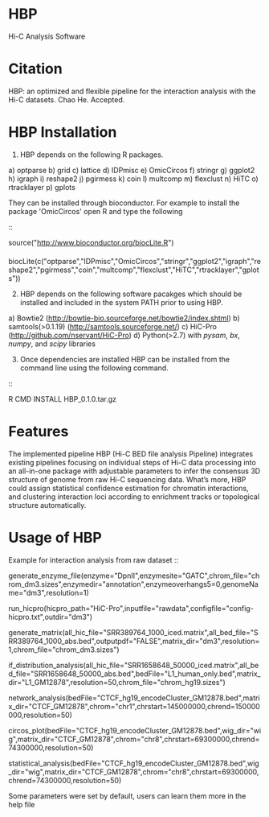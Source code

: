 HBP
=====

Hi-C Analysis Software


Citation
========

HBP: an optimized and flexible pipeline for the interaction analysis with the Hi-C datasets.
Chao He.  Accepted. 


HBP Installation
==================

1. HBP depends on the following R packages.

 a) optparse
 b) grid
 c) lattice
 d) IDPmisc
 e) OmicCircos
 f) stringr
 g) ggplot2
 h) igraph
 i) reshape2
 j) pgirmess
 k) coin
 l) multcomp
 m) flexclust
 n) HiTC
 o) rtracklayer
 p) gplots


They can be installed through bioconductor. For example to install the package 'OmicCircos' open R and type the following

::

  source("http://www.bioconductor.org/biocLite.R")
　biocLite(c("optparse","IDPmisc","OmicCircos","stringr","ggplot2","igraph","reshape2","pgirmess","coin","multcomp","flexclust","HiTC","rtracklayer","gplots"))


2. HBP depends on the following software pacakges which should be installed and included in the system PATH prior to using HBP.

 a) Bowtie2     (http://bowtie-bio.sourceforge.net/bowtie2/index.shtml)
 b) samtools(>0.1.19)   (http://samtools.sourceforge.net/)
 c) HiC-Pro     (http://github.com/nservant/HiC-Pro)
 d) Python(>2.7) with *pysam*, *bx*, *numpy*, and *scipy* libraries

3. Once dependencies are installed HBP can be installed from the command line using the following command.

::

  R CMD INSTALL HBP_0.1.0.tar.gz

Features
========

The implemented pipeline HBP (Hi-C BED file analysis Pipeline) integrates existing pipelines focusing on individual steps of Hi-C data processing into an all-in-one package with adjustable parameters to infer the consensus 3D structure of genome from raw Hi-C sequencing data. What’s more, HBP could assign statistical confidence estimation for chromatin interactions, and clustering interaction loci according to enrichment tracks or topological structure automatically.


Usage of HBP
==============


Example for interaction analysis from raw dataset
:: 

 generate_enzyme_file(enzyme="DpnII",enzymesite="GATC",chrom_file="chrom_dm3.sizes",enzymedir="annotation",enzymeoverhangs5=0,genomeName="dm3",resolution=1)
 
 run_hicpro(hicpro_path="HiC-Pro",inputfile="rawdata",configfile="config-hicpro.txt",outdir="dm3")
 
 generate_matrix(all_hic_file="SRR389764_1000_iced.matrix",all_bed_file="SRR389764_1000_abs.bed",outputpdf="FALSE",matrix_dir="dm3",resolution=1,chrom_file="chrom_dm3.sizes")
 
 if_distribution_analysis(all_hic_file="SRR1658648_50000_iced.matrix",all_bed_file="SRR1658648_50000_abs.bed",bedFile="L1_human_only.bed",matrix_dir="L1_GM12878",resolution=50,chrom_file="chrom_hg19.sizes")
 
 network_analysis(bedFile="CTCF_hg19_encodeCluster_GM12878.bed",matrix_dir="CTCF_GM12878",chrom="chr1",chrstart=145000000,chrend=150000000,resolution=50)
 
 circos_plot(bedFile="CTCF_hg19_encodeCluster_GM12878.bed",wig_dir="wig",matrix_dir="CTCF_GM12878",chrom="chr8",chrstart=69300000,chrend=74300000,resolution=50)
 
 statistical_analysis(bedFile="CTCF_hg19_encodeCluster_GM12878.bed",wig_dir="wig",matrix_dir="CTCF_GM12878",chrom="chr8",chrstart=69300000,chrend=74300000,resolution=50)
 
 
Some parameters were set by default, users can learn them more in the help file